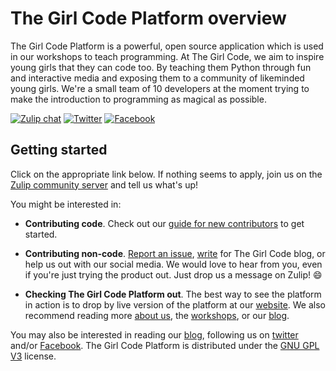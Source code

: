 # The Girl Code Platform overview

The Girl Code Platform is a powerful, open source application which is used in our workshops to teach programming. At The Girl Code, we aim to inspire young girls that they can code too. By teaching them Python through fun and interactive media and exposing them to a community of likeminded young girls. We're a small team of 10 developers at the moment trying to make the introduction to programming as magical as possible.

[![Zulip chat](https://img.shields.io/badge/zulip-tgc-brightgreen.svg)](http://tgc.zulipchat.com) 
[![Twitter](https://img.shields.io/badge/twitter-@TheGirlCode5-blue.svg?style=flat)](https://twitter.com/TheGirlCode5) 
[![Facebook](https://img.shields.io/badge/Facebook-@girlscancodetoo-blue.svg?style=flat)](https://www.facebook.com/girlscancodetoo/)

## Getting started

Click on the appropriate link below. If nothing seems to apply, 
join us on the [Zulip community server](http://tgc.zulipchat.com) and tell us what's up!

You might be interested in:

- **Contributing code**. Check out our [guide for new contributors](https://github.com/thegirlcode/Platform/wiki) to get started.

- **Contributing non-code**. [Report an issue](https://github.com/thegirlcode/Platform/issues), 
[write](https://medium.com/@girlscodetoo) for The Girl Code blog, 
or help us out with our social media. We would love to hear from 
you, even if you're just trying the product out. Just drop us a 
message on Zulip! :smile:

- **Checking The Girl Code Platform out**. The best way to see 
the platform in action is to drop by live version of the platform 
at our [website](http://thegirlcode.co/). We also recommend 
reading more [about us](http://thegirlcode.co/aboutus/), the 
[workshops](http://thegirlcode.co/workshops/), or our 
[blog](https://medium.com/@girlscodetoo).

You may also be interested in reading our 
[blog](https://medium.com/@girlscodetoo), following us on 
[twitter](https://twitter.com/TheGirlCode5) and/or 
[Facebook](https://www.facebook.com/girlscancodetoo/). The Girl 
Code Platform is distributed under the [GNU GPL 
V3](https://github.com/thegirlcode/Platform/blob/master/LICENSE) 
license.
